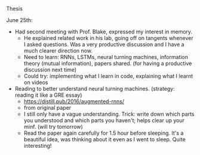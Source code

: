 Thesis

June 25th:
- Had second meeting with Prof. Blake, expressed my interest in memory. 
	- He explained related work in his lab, going off on tangents whenever I asked questions. Was a very productive discussion and I have a much clearer direction now.
	- Need to learn: RNNs, LSTMs, neural turning machines, information theory (mutual information), papers shared. (for having a productive discussion next time)
	- Could try: implementing what I learn in code, explaining what I learnt on videos
- Reading to better understand neural turning machines. (strategy: reading it like a GRE essay)
	- https://distill.pub/2016/augmented-rnns/
	- from original paper
	- I still only have a vague understanding. Trick: write down which parts you understood and which parts you haven't; helps clear up your minf. (will try tomorrow)
	- Read the paper again carefully for 1.5 hour before sleeping. It's a beautiful idea, was thinking about it even as I went to sleep. Quite interesting!
